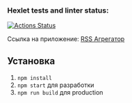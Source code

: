 ### Hexlet tests and linter status:
[![Actions Status](https://github.com/HellWorld89/frontend-project-11/actions/workflows/hexlet-check.yml/badge.svg)](https://github.com/HellWorld89/frontend-project-11/actions)

Ссылка на приложение:
[RSS Агрегатор](https://frontend-project-11-lq08z7ymc-sapozhnikovls-projects.vercel.app// "Деплой на Vercel")
## Установка
1. `npm install`
2. `npm start` для разработки
3. `npm run build` для production